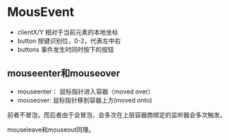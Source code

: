 # MousEvent


* clientX/Y 相对于当前元素的本地坐标
* button 按键识别位，0-2，代表左中右
* buttons 事件发生时同时按下的按钮

## mouseenter和mouseover

* mouseenter： 鼠标指针进入容器（moved over）
* mouseover: 鼠标指针移到容器上方(moved onto)


前者不冒泡，而后者由于会冒泡，会多次在上层容器商绑定的监听器会多次触发。

mouseleave和mouseout同理。
